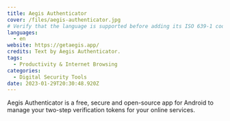 ```yaml
---
title: Aegis Authenticator
cover: /files/aegis-authenticator.jpg
# Verify that the language is supported before adding its ISO 639-1 code here. without the country code, i.e. ms instead of ms_MY.
languages:
  - en
website: https://getaegis.app/
credits: Text by Aegis Authenticator.
tags:
  - Productivity & Internet Browsing
categories:
  - Digital Security Tools
date: 2023-01-29T20:30:48.920Z
---
```

Aegis Authenticator is a free, secure and open-source app for Android to manage your two-step verification tokens for your online services.